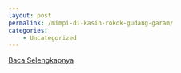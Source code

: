```yaml
---
layout: post
permalink: /mimpi-di-kasih-rokok-gudang-garam/
categories:
    - Uncategorized
---
```


[Baca Selengkapnya](/04)